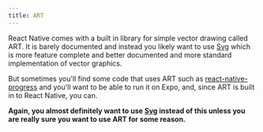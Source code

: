 ```yaml
---
title: ART
---
```


React Native comes with a built in library for simple vector drawing called ART. It is barely documented and instead you likely want to use [Svg](../svg/) which is more feature complete and better documented and more standard implementation of vector graphics.

But sometimes you'll find some code that uses ART such as [react-native-progress](https://github.com/oblador/react-native-progress) and you'll want to be able to run it on Expo, and, since ART is built in to React Native, you can.

**Again, you almost definitely want to use [Svg](../svg/) instead of this unless you are really sure you want to use ART for some reason.**
